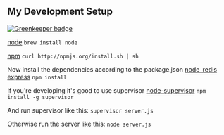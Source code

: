 ## My Development Setup

[![Greenkeeper badge](https://badges.greenkeeper.io/clarkbw/searchspot-server.svg)](https://greenkeeper.io/)

[node](https://github.com/joyent/node)
``brew install node``

[npm](https://github.com/isaacs/npm)
``curl http://npmjs.org/install.sh | sh``

Now install the dependencies according to the package.json
[node_redis](https://github.com/mranney/node_redis) [express](https://github.com/visionmedia/express/)
``npm install``

If you're developing it's good to use supervisor
[node-supervisor](https://github.com/isaacs/node-supervisor)
``npm install -g supervisor``

And run supervisor like this:
``supervisor server.js``

Otherwise run the server like this:
``node server.js``

